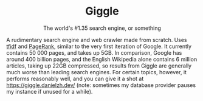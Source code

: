 <h1 align="center">Giggle</h1>

<p align="center">The world's #1.35 search engine, or something</p>

A rudimentary search engine and web crawler made from scratch. Uses [tfidf](https://en.wikipedia.org/wiki/Tf%E2%80%93idf) and [PageRank](https://en.wikipedia.org/wiki/PageRank), similar to the very first iteration of Google. It currently contains 50 000 pages, and takes up 5GB. In comparison, Google has around 400 billion pages, and the English Wikipedia alone contains 6 million articles, taking up 22GB compressed, so results from Giggle are generally much worse than leading search engines. For certain topics, however, it performs reasonably well, and you can give it a shot at <https://giggle.danielzh.dev/> (note: sometimes my database provider pauses my instance if unused for a while).
